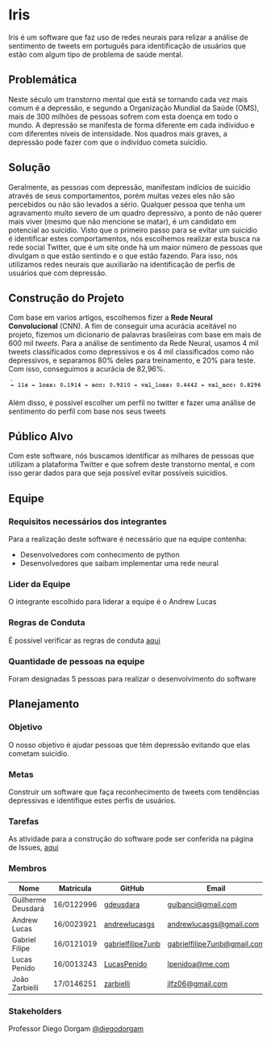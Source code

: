# Iris

Iris é um software que faz uso de redes neurais para relizar a análise de sentimento de tweets em português para identificação de usuários que estão com algum tipo de problema de saúde mental.

## Problemática

Neste século um transtorno mental que está se tornando cada vez mais comum é a depressão, e segundo a Organização Mundial da Saúde (OMS), mais de 300 milhões de pessoas sofrem com esta doença em todo o mundo.
A depressão se manifesta de forma diferente em cada indivíduo e com diferentes níveis de intensidade. Nos quadros mais graves, a depressão pode fazer com que o indivíduo cometa suicídio.

## Solução

Geralmente, as pessoas com depressão, manifestam indícios de suicídio através de seus comportamentos, porém muitas vezes eles não são percebidos ou não são levados a sério. Qualquer pessoa que tenha um agravamento muito severo de um quadro depressivo, a ponto de não querer mais viver (mesmo que não mencione se matar), é um candidato em potencial ao suicídio.
Visto que o primeiro passo para se evitar um suicídio é identificar estes comportamentos, nós escolhemos realizar esta busca na rede social Twitter, que é um site onde há um maior número de pessoas que divulgam o que estão sentindo e o que estão fazendo. Para isso, nós utilizamos redes neurais que auxiliarão na identificação de perfis de usuários que com depressão.

## Construção do Projeto

Com base em varios artigos, escolhemos fizer a **Rede Neural Convolucional** (CNN). A fim de conseguir uma acurácia aceitável no projeto, fizemos um dicionario de palavras brasileiras com base em mais de 600 mil _tweets_. Para a análise de sentimento da Rede Neural, usamos 4 mil tweets classificados como depressivos e os 4 mil classificados como não depressivos, e separamos 80% deles para treinamento, e 20% para teste. Com isso, conseguimos a acurácia de 82,96%.

![acurácia](./assets/acuracia.png)

Além disso, é possivel escolher um perfil no twitter e fazer uma análise de sentimento do perfil com base nos seus tweets

## Público Alvo

Com este software, nós buscamos identificar as milhares de pessoas que utilizam a plataforma Twitter e que sofrem deste transtorno mental, e com isso gerar dados para que seja possível evitar possíveis suicídios.

## Equipe

### Requisitos necessários dos integrantes

Para a realização deste software é necessário que na equipe contenha:

- Desenvolvedores com conhecimento de python
- Desenvolvedores que saibam implementar uma rede neural

### Lider da Equipe

O integrante escolhido para liderar a equipe é o Andrew Lucas

### Regras de Conduta

É possível verificar as regras de conduta [aqui](https://github.com/deeplearningunb/Iris/blob/master/CODE_OF_CONDUCT.md)

### Quantidade de pessoas na equipe

Foram designadas 5 pessoas para realizar o desenvolvimento do software

## Planejamento

### Objetivo

O nosso objetivo é ajudar pessoas que têm depressão evitando que elas cometam suicídio.

### Metas

Construir um software que faça reconhecimento de tweets com tendências depressivas e identifique estes perfis de usuários.

### Tarefas

As atividade para a construção do software pode ser conferída na página de Issues, [aqui](https://github.com/deeplearningunb/Iris/issues)

### Membros

| Nome               | Matrícula  | GitHub                                                    | Email                       |
| ------------------ | ---------- | --------------------------------------------------------- | --------------------------- |
| Guilherme Deusdará | 16/0122996 | [gdeusdara](https://github.com/gdeusdara)                 | guibanci@gmail.com          |
| Andrew Lucas       | 16/0023921 | [andrewlucasgs](https://github.com/andrewlucasgs)         | andrewlucasgs@gmail.com     |
| Gabriel Filipe     | 16/0121019 | [gabrielfilipe7unb](https://github.com/gabrielfilipe7unb) | gabrielfilipe7unb@gmail.com |
| Lucas Penido       | 16/0013243 | [LucasPenido](https://github.com/LucasPenido)             | lpenidoa@me.com             |
| João Zarbielli     | 17/0146251 | [zarbielli](https://github.com/zarbielli)                 | jlfz06@gmail.com            |

### Stakeholders

Professor Diego Dorgam [@diegodorgam](https://github.com/diegodorgam)
